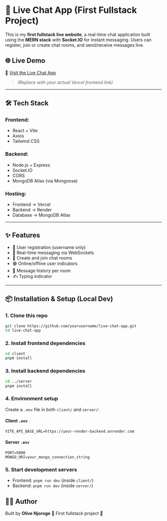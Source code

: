 # 🧠 Live Chat App (First Fullstack Project)

This is my **first fullstack live website**, a real-time chat application built using the **MERN stack** with **Socket.IO** for instant messaging. Users can register, join or create chat rooms, and send/receive messages live.

## 🌐 Live Demo

🔗 [Visit the Live Chat App]([https://your-vercel-link.vercel.app](https://live-chat2-0-qf941xg3h-waigumo.vercel.app/))  
> *(Replace with your actual Vercel frontend link)*

---

## 🛠️ Tech Stack

### Frontend:
- React + Vite  
- Axios  
- Tailwind CSS  

### Backend:
- Node.js + Express  
- Socket.IO  
- CORS  
- MongoDB Atlas (via Mongoose)  

### Hosting:
- Frontend → Vercel  
- Backend → Render  
- Database → MongoDB Atlas  

---

## ✨ Features

- 🔐 User registration (username only)  
- 💬 Real-time messaging via WebSockets  
- 📂 Create and join chat rooms  
- 🟢 Online/offline user indicators  
- 📜 Message history per room  
- ✍️ Typing indicator  

---

## 📦 Installation & Setup (Local Dev)

### 1. Clone this repo

```bash
git clone https://github.com/yourusername/live-chat-app.git
cd live-chat-app
````

### 2. Install frontend dependencies

```bash
cd client
pnpm install
```

### 3. Install backend dependencies

```bash
cd ../server
pnpm install
```

### 4. Environment setup

Create a `.env` file in both `client/` and `server/`:

#### Client `.env`

```env
VITE_API_BASE_URL=https://your-render-backend.onrender.com
```

#### Server `.env`

```env
PORT=5000
MONGO_URI=your_mongo_connection_string
```

### 5. Start development servers

* Frontend: `pnpm run dev` (inside `client/`)
* Backend: `pnpm run dev` (inside `server/`)



## 🙋‍♀️ Author

Built by **Olive Njoroge**
📌 First fullstack project 🎉
